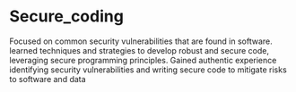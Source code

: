 # Secure_coding
Focused on common security vulnerabilities that are found in software. learned techniques and strategies to develop robust and secure code, leveraging secure programming principles. Gained authentic experience identifying security vulnerabilities and writing secure code to mitigate risks to software and data
